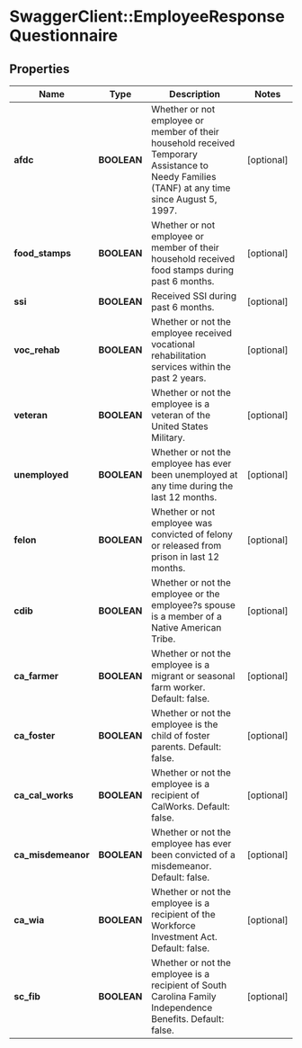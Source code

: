 # SwaggerClient::EmployeeResponseQuestionnaire

## Properties
Name | Type | Description | Notes
------------ | ------------- | ------------- | -------------
**afdc** | **BOOLEAN** | Whether or not employee or member of their household received Temporary Assistance to Needy Families (TANF) at any time since August 5, 1997. | [optional] 
**food_stamps** | **BOOLEAN** | Whether or not employee or member of their household received food stamps during past 6 months. | [optional] 
**ssi** | **BOOLEAN** | Received SSI during past 6 months. | [optional] 
**voc_rehab** | **BOOLEAN** | Whether or not the employee received vocational rehabilitation services within the past 2 years. | [optional] 
**veteran** | **BOOLEAN** | Whether or not the employee is a veteran of the United States Military. | [optional] 
**unemployed** | **BOOLEAN** | Whether or not the employee has ever been unemployed at any time during the last 12 months. | [optional] 
**felon** | **BOOLEAN** | Whether or not employee was convicted of felony or released from prison in last 12 months. | [optional] 
**cdib** | **BOOLEAN** | Whether or not the employee or the employee?s spouse is a member of a Native American Tribe. | [optional] 
**ca_farmer** | **BOOLEAN** | Whether or not the employee is a migrant or seasonal farm worker. Default: false. | [optional] 
**ca_foster** | **BOOLEAN** | Whether or not the employee is the child of foster parents. Default: false. | [optional] 
**ca_cal_works** | **BOOLEAN** | Whether or not the employee is a recipient of CalWorks. Default: false. | [optional] 
**ca_misdemeanor** | **BOOLEAN** | Whether or not the employee has ever been convicted of a misdemeanor. Default: false. | [optional] 
**ca_wia** | **BOOLEAN** | Whether or not the employee is a recipient of the Workforce Investment Act. Default: false. | [optional] 
**sc_fib** | **BOOLEAN** | Whether or not the employee is a recipient of South Carolina Family Independence Benefits. Default: false. | [optional] 


